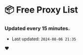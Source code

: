 # :package: Free Proxy List
### Updated every 15 minutes.

- Last updated: `2024-08-06 21:35`

:heart:

